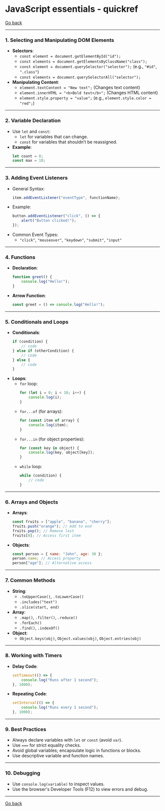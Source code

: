 # JavaScript essentials - quickref

[Go back](../README.md)

---

### **1. Selecting and Manipulating DOM Elements**
- **Selectors**:
  - `const element = document.getElementById("id");`
  - `const elements = document.getElementsByClassName("class");`
  - `const element = document.querySelector("selector");` (e.g., `"#id"`, `".class"`)
  - `const elements = document.querySelectorAll("selector");`
- **Manipulating Content**:
  - `element.textContent = "New text";` (Changes text content)
  - `element.innerHTML = "<b>Bold text</b>";` (Changes HTML content)
  - `element.style.property = "value";` (e.g., `element.style.color = "red";`)

---

### **2. Variable Declaration**
- Use `let` and `const`:
  - `let` for variables that can change.
  - `const` for variables that shouldn’t be reassigned.
- **Example**:
  ```javascript
  let count = 0;
  const max = 10;
  ```

---

### **3. Adding Event Listeners**
- General Syntax:
  ```javascript
  item.addEventListener("eventType", functionName);
  ```
- Example:
  ```javascript
  button.addEventListener("click", () => {
      alert("Button clicked!");
  });
  ```
- Common Event Types:
  - `"click"`, `"mouseover"`, `"keydown"`, `"submit"`, `"input"`

---

### **4. Functions**
- **Declaration**:
  ```javascript
  function greet() {
      console.log("Hello!");
  }
  ```
- **Arrow Function**:
  ```javascript
  const greet = () => console.log("Hello!");
  ```

---

### **5. Conditionals and Loops**
- **Conditionals**:
  ```javascript
  if (condition) {
      // code
  } else if (otherCondition) {
      // code
  } else {
      // code
  }
  ```
- **Loops**:
  - `for` loop:
    ```javascript
    for (let i = 0; i < 10; i++) {
        console.log(i);
    }
    ```
  - `for...of` (for arrays):
    ```javascript
    for (const item of array) {
        console.log(item);
    }
    ```
  - `for...in` (for object properties):
    ```javascript
    for (const key in object) {
        console.log(key, object[key]);
    }
    ```
  - `while` loop:
    ```javascript
    while (condition) {
        // code
    }
    ```

---

### **6. Arrays and Objects**
- **Arrays**:
  ```javascript
  const fruits = ["apple", "banana", "cherry"];
  fruits.push("orange"); // Add to end
  fruits.pop(); // Remove last
  fruits[0]; // Access first item
  ```
- **Objects**:
  ```javascript
  const person = { name: "John", age: 30 };
  person.name; // Access property
  person["age"]; // Alternative access
  ```

---

### **7. Common Methods**
- **String**:
  - `.toUpperCase()`, `.toLowerCase()`
  - `.includes("text")`
  - `.slice(start, end)`
- **Array**:
  - `.map()`, `.filter()`, `.reduce()`
  - `.forEach()`
  - `.find()`, `.indexOf()`
- **Object**:
  - `Object.keys(obj)`, `Object.values(obj)`, `Object.entries(obj)`

---

### **8. Working with Timers**
- **Delay Code**:
  ```javascript
  setTimeout(() => {
      console.log("Runs after 1 second");
  }, 1000);
  ```
- **Repeating Code**:
  ```javascript
  setInterval(() => {
      console.log("Runs every 1 second");
  }, 1000);
  ```

---

### **9. Best Practices**
- Always declare variables with `let` or `const` (avoid `var`).
- Use `===` for strict equality checks.
- Avoid global variables; encapsulate logic in functions or blocks.
- Use descriptive variable and function names.

---

### **10. Debugging**
- Use `console.log(variable)` to inspect values.
- Use the browser's Developer Tools (F12) to view errors and debug.

---
[Go back](../README.md)
